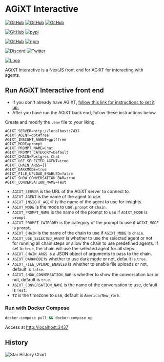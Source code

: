 # AGiXT Interactive

[![GitHub](https://img.shields.io/badge/GitHub-AGiXT%20Core-blue?logo=github&style=plastic)](https://github.com/Josh-XT/AGiXT) [![GitHub](https://img.shields.io/badge/GitHub-AGiXT%20Hub-blue?logo=github&style=plastic)](https://github.com/AGiXT/hub) [![GitHub](https://img.shields.io/badge/GitHub-AGiXT%20NextJS%20Web%20UI-blue?logo=github&style=plastic)](https://github.com/AGiXT/nextjs)

[![GitHub](https://img.shields.io/badge/GitHub-AGiXT%20Python%20SDK-blue?logo=github&style=plastic)](https://github.com/AGiXT/python-sdk) [![pypi](https://img.shields.io/badge/pypi-AGiXT%20Python%20SDK-blue?logo=pypi&style=plastic)](https://pypi.org/project/agixtsdk/)

[![GitHub](https://img.shields.io/badge/GitHub-AGiXT%20TypeScript%20SDK-blue?logo=github&style=plastic)](https://github.com/AGiXT/typescript-sdk) [![npm](https://img.shields.io/badge/npm-AGiXT%20TypeScript%20SDK-blue?logo=npm&style=plastic)](https://www.npmjs.com/package/agixt)

[![Discord](https://img.shields.io/discord/1097720481970397356?label=Discord&logo=discord&logoColor=white&style=plastic&color=5865f2)](https://discord.gg/d3TkHRZcjD)
[![Twitter](https://img.shields.io/badge/Twitter-Follow_@Josh_XT-blue?logo=twitter&style=plastic)](https://twitter.com/Josh_XT)

[![Logo](https://josh-xt.github.io/AGiXT/images/AGiXT-gradient-flat.svg)](https://josh-xt.github.io/AGiXT/)

AGiXT Interactive is a NextJS front end for AGiXT for interacting with agents.

## Run AGiXT Interactive front end

- If you don't already have AGiXT, [follow this link for instructions to set it up.](https://github.com/Josh-XT/AGiXT#quick-start-guide)
- After you have run the AGiXT back end, follow these instructions below.

Create and modify the `.env` file to your liking.

```env
AGIXT_SERVER=http://localhost:7437
AGIXT_AGENT=gpt4free
AGIXT_INSIGHT_AGENT=gpt4free
AGIXT_MODE=prompt
AGIXT_PROMPT_NAME=Chat
AGIXT_PROMPT_CATEGORY=Default
AGIXT_CHAIN=Postgres Chat
AGIXT_USE_SELECTED_AGENT=true
AGIXT_CHAIN_ARGS={}
AGIXT_DARKMODE=true
AGIXT_FILE_UPLOAD_ENABLED=false
AGIXT_SHOW_CONVERSATION_BAR=true
AGIXT_CONVERSATION_NAME=Test
```

- `AGIXT_SERVER` is the URL of the AGiXT server to connect to.
- `AGIXT_AGENT` is the name of the agent to use.
- `AGIXT_INSIGHT_AGENT` is the name of the agent to use for insights.
- `AGIXT_MODE` is the mode to use. `prompt` or `chain`.
- `AGIXT_PROMPT_NAME` is the name of the prompt to use if `AGIXT_MODE` is `prompt`.
- `AGIXT_PROMPT_CATEGORY` is the category of the prompt to use if `AGIXT_MODE` is `prompt`.
- `AGIXT_CHAIN` is the name of the chain to use if `AGIXT_MODE` is `chain`.
- `AGIXT_USE_SELECTED_AGENT` is whether to use the selected agent or not for running all chain steps or allow the chain to use predefined agents. If set to `true`, the chain will use the selected agent for all steps.
- `AGIXT_CHAIN_ARGS` is a JSON object of arguments to pass to the chain.
- `AGIXT_DARKMODE` is whether to use dark mode or not, default is `true`.
- `AGIXT_FILE_UPLOAD_ENABLED` is whether to enable file uploads or not, default is `false`.
- `AGIXT_SHOW_CONVERSATION_BAR` is whether to show the conversation bar or not, default is `true`.
- `AGIXT_CONVERSATION_NAME` is the name of the conversation to use, default is `Test`.
- `TZ` is the timezone to use, default is `America/New_York`.

### Run with Docker Compose

```bash
docker-compose pull && docker-compose up
```

Access at <http://localhost:3437>

## History

![Star History Chart](https://api.star-history.com/svg?repos=Josh-XT/AGiXT&type=Dat)
